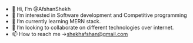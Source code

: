 - 👋 Hi, I’m @AfshanShekh
- 👀 I’m interested in Software development and Competitive programming
- 🌱 I’m currently learning MERN stack.
- 💞️ I’m looking to collaborate on different technologies over internet.
- 📫 How to reach me ->shekhafshan@gmail.com

<!---
AfshanShekh/AfshanShekh is a ✨ special ✨ repository because its `README.md` (this file) appears on your GitHub profile.
You can click the Preview link to take a look at your changes.
--->
